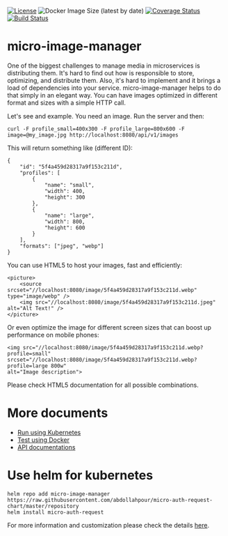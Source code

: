 [![License](https://img.shields.io/badge/License-Apache%202.0-blue.svg)](https://opensource.org/licenses/Apache-2.0)
![Docker Image Size (latest by date)](https://img.shields.io/docker/image-size/abdollahpour/micro-image-manager)
[![Coverage Status](https://coveralls.io/repos/github/abdollahpour/micro-image-manager/badge.svg?branch=master)](https://coveralls.io/github/abdollahpour/micro-image-manager?branch=master)
[![Build Status](https://secure.travis-ci.org/abdollahpour/micro-image-manager.svg?branch=master)](http://travis-ci.org/abdollahpour/micro-image-manager)

# micro-image-manager

One of the biggest challenges to manage media in microservices is distributing them. It's hard to find out how is responsible to store, optimizing, and distribute them. Also, it's hard to implement and it brings a load of dependencies into your service.
micro-image-manager helps to do that simply in an elegant way. You can have images optimized in different format and sizes with a simple HTTP call.

Let's see and example. You need an image. Run the server and then:

    curl -F profile_small=400x300 -F profile_large=800x600 -F image=@my_image.jpg http://localhost:8080/api/v1/images

This will return something like (different ID):

    {
        "id": "5f4a459d28317a9f153c211d",
        "profiles": [
            {
                "name": "small",
                "width": 400,
                "height": 300
            },
            {
                "name": "large",
                "width": 800,
                "height": 600
            }
        ],
        "formats": ["jpeg", "webp"]
    }

You can use HTML5 to host your images, fast and efficiently:

    <picture>
        <source srcset="//localhost:8080/image/5f4a459d28317a9f153c211d.webp" type="image/webp" />
        <img src="//localhost:8080/image/5f4a459d28317a9f153c211d.jpeg" alt="Alt Text!" />
    </picture>

Or even optimize the image for different screen sizes that can boost up performance on mobile phones:

    <img src="//localhost:8080/image/5f4a459d28317a9f153c211d.webp?profile=small"
    srcset="//localhost:8080/image/5f4a459d28317a9f153c211d.webp?profile=large 800w"
    alt="Image description">

Please check HTML5 documentation for all possible combinations.

# More documents

- [Run using Kubernetes](docs/kubernetes.md)
- [Test using Docker](docs/docker.md)
- [API documentations](docs/api.md)

# Use helm for kubernetes

    helm repo add micro-image-manager https://raw.githubusercontent.com/abdollahpour/micro-auth-request-chart/master/repository
    helm install micro-auth-request

For more information and customization please check the details [here](https://github.com/abdollahpour/micro-image-manager-chart).
